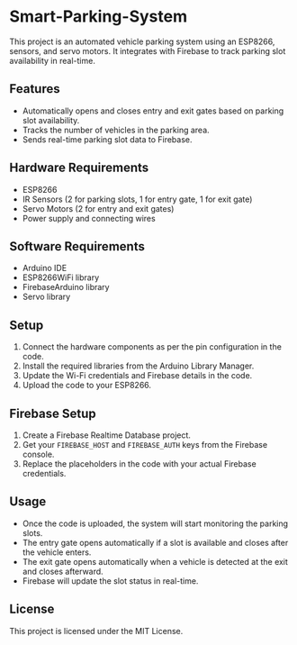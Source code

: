 # Smart-Parking-System

This project is an automated vehicle parking system using an ESP8266, sensors, and servo motors. It integrates with Firebase to track parking slot availability in real-time.

## Features
- Automatically opens and closes entry and exit gates based on parking slot availability.
- Tracks the number of vehicles in the parking area.
- Sends real-time parking slot data to Firebase.

## Hardware Requirements
- ESP8266
- IR Sensors (2 for parking slots, 1 for entry gate, 1 for exit gate)
- Servo Motors (2 for entry and exit gates)
- Power supply and connecting wires

## Software Requirements
- Arduino IDE
- ESP8266WiFi library
- FirebaseArduino library
- Servo library

## Setup
1. Connect the hardware components as per the pin configuration in the code.
2. Install the required libraries from the Arduino Library Manager.
3. Update the Wi-Fi credentials and Firebase details in the code.
4. Upload the code to your ESP8266.

## Firebase Setup
1. Create a Firebase Realtime Database project.
2. Get your `FIREBASE_HOST` and `FIREBASE_AUTH` keys from the Firebase console.
3. Replace the placeholders in the code with your actual Firebase credentials.

## Usage
- Once the code is uploaded, the system will start monitoring the parking slots.
- The entry gate opens automatically if a slot is available and closes after the vehicle enters.
- The exit gate opens automatically when a vehicle is detected at the exit and closes afterward.
- Firebase will update the slot status in real-time.

## License
This project is licensed under the MIT License.
